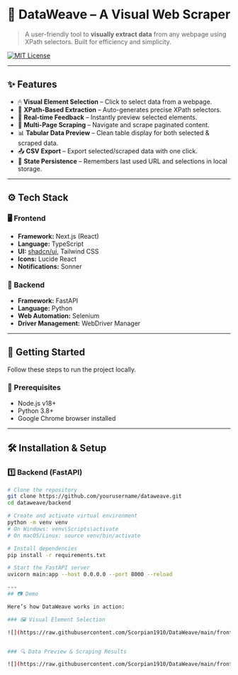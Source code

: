 # 🧬 DataWeave – A Visual Web Scraper

> A user-friendly tool to **visually extract data** from any webpage using XPath selectors. Built for efficiency and simplicity.

[![MIT License](https://img.shields.io/badge/license-MIT-yellow.svg)](LICENSE)

---

## ✨ Features

- 🖱 **Visual Element Selection** – Click to select data from a webpage.
- 🧭 **XPath-Based Extraction** – Auto-generates precise XPath selectors.
- 🔄 **Real-time Feedback** – Instantly preview selected elements.
- 📄 **Multi-Page Scraping** – Navigate and scrape paginated content.
- 📊 **Tabular Data Preview** – Clean table display for both selected & scraped data.
- 📤 **CSV Export** – Export selected/scraped data with one click.
- 💾 **State Persistence** – Remembers last used URL and selections in local storage.

---

## ⚙️ Tech Stack

### 🖥 Frontend
- **Framework:** Next.js (React)
- **Language:** TypeScript
- **UI:** [shadcn/ui](https://ui.shadcn.com/), Tailwind CSS
- **Icons:** Lucide React
- **Notifications:** Sonner

### 🧠 Backend
- **Framework:** FastAPI
- **Language:** Python
- **Web Automation:** Selenium
- **Driver Management:** WebDriver Manager

---

## 🚀 Getting Started

Follow these steps to run the project locally.

### 🔧 Prerequisites

- Node.js v18+
- Python 3.8+
- Google Chrome browser installed

---

## 🛠️ Installation & Setup

### 1️⃣ Backend (FastAPI)

```bash
# Clone the repository
git clone https://github.com/yourusername/dataweave.git
cd dataweave/backend

# Create and activate virtual environment
python -m venv venv
# On Windows: venv\Scripts\activate
# On macOS/Linux: source venv/bin/activate

# Install dependencies
pip install -r requirements.txt

# Start the FastAPI server
uvicorn main:app --host 0.0.0.0 --port 8000 --reload

---
## 📷 Demo

Here’s how DataWeave works in action:

### 🖼️ Visual Element Selection

![](https://raw.githubusercontent.com/Scorpian1910/DataWeave/main/frontend/public/assets/DataWeave-Img1.png)


### 🔍 Data Preview & Scraping Results

![](https://raw.githubusercontent.com/Scorpian1910/DataWeave/main/frontend/public/assets/DataWeave-Img2.png)





